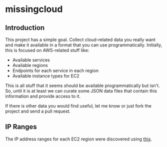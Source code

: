 # missingcloud

## Introduction

This project has a simple goal.  Collect cloud-related data you really
want and make it available in a format that you can use
programmatically.  Initially, this is focused on AWS-related stuff
like:

 * Available services
 * Available regions
 * Endpoints for each service in each region
 * Available instance types for EC2

This is all stuff that it seems should be available programmatically
but isn't.  So, until it is at least we can curate some JSON data
files that contain this information and provide access to it.

If there is other data you would find useful, let me know or just fork
the project and send a pull request.

## IP Ranges

The IP address ranges for each EC2 region were discovered using [this](https://gist.github.com/559397).